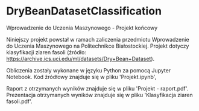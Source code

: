 # DryBeanDatasetClassification
Wprowadzenie do Uczenia Maszynowego - Projekt końcowy

Niniejszy projekt powstał w ramach zaliczenia przedmiotu Wprowadzenie do Uczenia Maszynowego na Politechnikce Białostockiej. Projekt dotyczy klasyfikacji ziaren fasoli (źródło: https://archive.ics.uci.edu/ml/datasets/Dry+Bean+Dataset).

Obliczenia zostały wykonane w języku Python za pomocą Jupyter Notebook. Kod źródłowy znajduje się w pliku 'Projekt.ipynb',

Raport z otrzymanych wyników znajduje się w pliku 'Projekt - raport.pdf'.
Prezentacja otrzymanych wyników znajduje się w pliku 'Klasyfikacja ziaren fasoli.pdf'.
